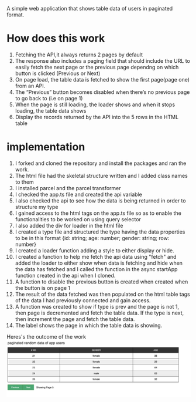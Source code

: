 A simple web application that shows table data of users in paginated format.
# How does this work
1. Fetching the API,it always returns 2 pages by default
2. The response also includes a paging field that should include the URL to easily fetch the next page or the previous page dependng on which button is clicked (Previous or Next)
3.  On page load, the table data is fetched to show the first page(page one) from an API. 
4. The “Previous” button becomes disabled when there’s no previous page to go back to (i.e on page 1)
5.  When the page is still loading, the loader shows and when it stops loading, the table data shows
6.  Display the  records returned by the API into the 5 rows in the HTML table

# implementation
1. I forked and cloned the repository and install the packages and ran the work.
2. The html file had the skeletal structure written and I  added class names to them
3. I installed parcel and the parcel transformer
4. I checked the app.ts file and created the api variable
5.  I also checked the api to see how the data is being returned in order to structure my type
6. I gained access to the html tags on the app.ts file so as to enable the functionalities to be worked on using query selector
7. I also added the div for loader in the html file
8. I created a type file and structured the type having the data properties to be in this format {id: string; age: number; gender: string; row: number}
9. I created a loader function adding a style to either display or hide.
10. I  created a function to help me fetch the api data using "fetch" and added the loader to either show when data is fetching and hide when the data has fetched  and I called the function in the async startApp function created in the api when I cloned.
11. A function to disable the previous button is created when created when the button is on page 1
12. The result of the data fetched was then populated on the html table tags of the data I had previously connected and gain access.
13. A function was created to show if  type is prev and the page is not 1, then page is decremented and fetch the table data. If the type is next, then increment the page and fetch the table data.
14. The label shows the page in which the table data is showing.

Heres's the outcome of the work
<img src="/asset/screenshot.png" />